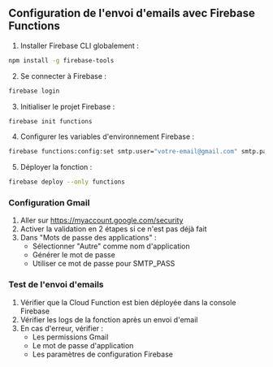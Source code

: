 ## Configuration de l'envoi d'emails avec Firebase Functions

1. Installer Firebase CLI globalement :
```bash
npm install -g firebase-tools
```

2. Se connecter à Firebase :
```bash
firebase login
```

3. Initialiser le projet Firebase :
```bash
firebase init functions
```

4. Configurer les variables d'environnement Firebase :
```bash
firebase functions:config:set smtp.user="votre-email@gmail.com" smtp.pass="votre-mot-de-passe-app"
```

5. Déployer la fonction :
```bash
firebase deploy --only functions
```

### Configuration Gmail

1. Aller sur https://myaccount.google.com/security
2. Activer la validation en 2 étapes si ce n'est pas déjà fait
3. Dans "Mots de passe des applications" :
   - Sélectionner "Autre" comme nom d'application
   - Générer le mot de passe
   - Utiliser ce mot de passe pour SMTP_PASS

### Test de l'envoi d'emails

1. Vérifier que la Cloud Function est bien déployée dans la console Firebase
2. Vérifier les logs de la fonction après un envoi d'email
3. En cas d'erreur, vérifier :
   - Les permissions Gmail
   - Le mot de passe d'application
   - Les paramètres de configuration Firebase